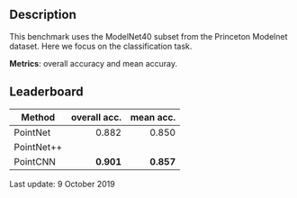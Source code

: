 Description
-----------

This benchmark uses the ModelNet40 subset from the Princeton Modelnet dataset.
Here we focus on the classification task.

**Metrics**: overall accuracy and mean accuray.

Leaderboard
-----------

| Method        | overall acc. | mean acc. |
| ------------- | -----------: | --------: |
| PointNet      | 0.882        | 0.850     |
| PointNet++    |              |           |
| PointCNN      | **0.901**    | **0.857** |

Last update: 9 October 2019
